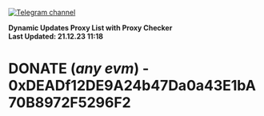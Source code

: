 [![Telegram channel](https://img.shields.io/endpoint?url=https://runkit.io/damiankrawczyk/telegram-badge/branches/master?url=https://t.me/n4z4v0d)](https://t.me/n4z4v0d) 

**Dynamic Updates Proxy List with Proxy Checker**  
**Last Updated: 21.12.23 11:18**

# DONATE (_any evm_) - 0xDEADf12DE9A24b47Da0a43E1bA70B8972F5296F2
